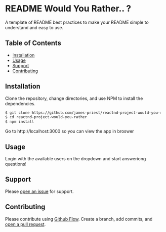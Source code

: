 # README Would You Rather.. ?

A template of README best practices to make your README simple to understand and easy to use. 

## Table of Contents

- [Installation](#installation)
- [Usage](#usage)
- [Support](#support)
- [Contributing](#contributing)

## Installation
Clone the repository, change directories, and use NPM to install the dependencies.
```sh
$ git clone https://github.com/james-priest/reactnd-project-would-you-rather.git
$ cd reactnd-project-would-you-rather
$ npm install
```
Go to http://localhost:3000 so you can view the app in broswer

## Usage

Login with the available users on the dropdown and start answeriong questions!

## Support

Please [open an issue]() for support.

## Contributing

Please contribute using [Github Flow](). Create a branch, add commits, and [open a pull request]().
